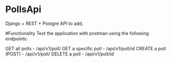 # PollsApi
Django + REST + Postgre API to add, 

#Functionality
Test the application with postman using the following endpoints:

GET all polls - /api/v1/poll/
GET a specific poll - /api/v1/poll/id
CREATE a poll (POST) - /api/v1/poll/
DELETE a poll - /api/v1/poll/id
